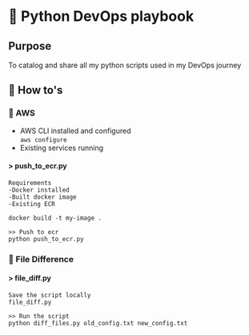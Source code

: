 # 🐍 Python DevOps playbook

## Purpose
To catalog and share all my python scripts used in my DevOps journey

## 🚀 How to's

### 📁 AWS
- AWS CLI installed and configured <br>
  ```aws configure```
- Existing services running
#### > push_to_ecr.py
```
Requirements
-Docker installed
-Built docker image 
-Existing ECR

docker build -t my-image .

>> Push to ecr 
python push_to_ecr.py
```

### 📁 File Difference

#### > file_diff.py
```
Save the script locally
file_diff.py

>> Run the script 
python diff_files.py old_config.txt new_config.txt
```
